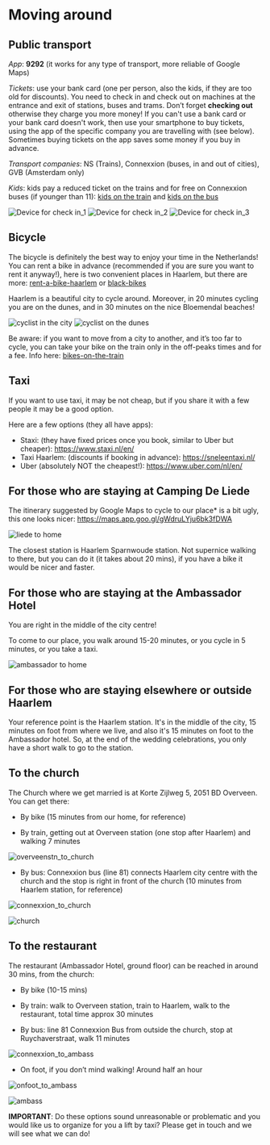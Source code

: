 # Moving around

## Public transport

*App*: **9292** (it works for any type of transport, more reliable of Google Maps)

*Tickets*: use your bank card (one per person, also the kids, if they are too old for discounts). You need to check in and check out on machines at the entrance and exit of stations, buses and trams. Don’t forget **checking out** otherwise they charge you more money!
If you can't use a bank card or your bank card doesn't work, then use your smartphone to buy tickets, using the app of the specific company you are travelling with (see below). Sometimes buying tickets on the app saves some money if you buy in advance.

*Transport companies*: NS (Trains), Connexxion (buses, in and out of cities), GVB (Amsterdam only)

*Kids*: kids pay a reduced ticket on the trains and for free on Connexxion buses (if younger than 11): [kids on the train](https://www.ns.nl/en/tickets/railrunner) and [kids on the bus](https://www.connexxion.nl/en/shop/tickets/free-kids-day-ticket)

![Device for check in_1](Picture3.jpg)  ![Device for check in_2](Picture4.jpg) ![Device for check in_3](Picture5.jpg) 



## Bicycle

The bicycle is definitely the best way to enjoy your time in the Netherlands!
You can rent a bike in advance (recommended if you are sure you want to rent it anyway!), here is two convenient places in Haarlem, but there are more: [rent-a-bike-haarlem](https://www.rentabikehaarlem.nl) or [black-bikes](https://black-bikes.com/bike-rental-locations/haarlem/)

Haarlem is a beautiful city to cycle around. Moreover, in 20 minutes cycling you are on the dunes, and in 30 minutes on the nice Bloemendal beaches!

![cyclist in the city](Picture6.jpg)  ![cyclist on the dunes](Picture7.png)

Be aware: if you want to move from a city to another, and it’s too far to cycle, you can take your bike on the train only in the off-peaks times and for a fee. Info here: [bikes-on-the-train](https://www.ns.nl/en/travel-information/bikes-on-the-train.html)


## Taxi

If you want to use taxi, it may be not cheap, but if you share it with a few people it may be a good option.

Here are a few options (they all have apps):

- Staxi: (they have fixed prices once you book, similar to Uber but cheaper): https://www.staxi.nl/en/
- Taxi Haarlem: (discounts if booking in advance): https://sneleentaxi.nl/
- Uber (absolutely NOT the cheapest!): https://www.uber.com/nl/en/


## For those who are staying at Camping De Liede

The itinerary suggested by Google Maps to cycle to our place* is a bit ugly, this one looks nicer: https://maps.app.goo.gl/gWdruLYju6bk3fDWA

![liede to home](Picture8.png) 

The closest station is Haarlem Sparnwoude station. Not supernice walking to there, but you can do it (it takes about 20 mins), if you have a bike it would be nicer and faster.



## For those who are staying at the Ambassador Hotel

You are right in the middle of the city centre!

To come to our place, you walk around 15-20 minutes, or you cycle in 5 minutes, or you take a taxi.

![ambassador to home](Picture9.png) 


## For those who are staying elsewhere or outside Haarlem

Your reference point is the Haarlem station. It's in the middle of the city, 15 minutes on foot from where we live, and also it's 15 minutes on foot to the Ambassador hotel. So, at the end of the wedding celebrations, you only have a short walk to go to the station.


## To the church
The Church where we get married is at Korte Zijlweg 5, 2051 BD Overveen.
You can get there:

- By bike (15 minutes from our home, for reference)

- By train, getting out at Overveen station (one stop after Haarlem) and walking 7 minutes

![overveenstn_to_church](Picture11.png) 

- By bus: Connexxion bus (line 81) connects Haarlem city centre with the church and the stop is right in front of the church (10 minutes from Haarlem station, for reference)

![connexxion_to_church](Picture13.png) 

![church](Picture12.png) 



## To the restaurant
The restaurant (Ambassador Hotel, ground floor) can be reached in around 30 mins, from the church:

- By bike (10-15 mins)

- By train: walk to Overveen station, train to Haarlem, walk to the restaurant, total time approx 30 minutes

- By bus: line 81 Connexxion Bus from outside the church, stop at Ruychaverstraat, walk 11 minutes

![connexxion_to_ambass](Picture14.png) 

- On foot, if you don’t mind walking! Around half an hour

![onfoot_to_ambass](Picture16.png) 

![ambass](Picture15.png) 

**IMPORTANT**: 
Do these options sound unreasonable or problematic and you would like us to organize for you a lift by taxi?
Please get in touch and we will see what we can do!










